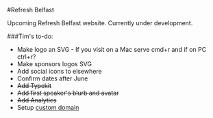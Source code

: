 #Refresh Belfast

Upcoming Refresh Belfast website. Currently under development.

###Tim's to-do:

+ Make logo an SVG - If you visit on a Mac serve cmd+r and if on PC ctrl+r?
+ Make sponsors logos SVG
+ Add social icons to elsewhere
+ Confirm dates after June
+ ~~Add Typekit~~
+ ~~Add first speaker's blurb and avatar~~
+ ~~Add Analytics~~
+ Setup [custom domain](https://help.github.com/articles/setting-up-a-custom-domain-with-github-pages)
